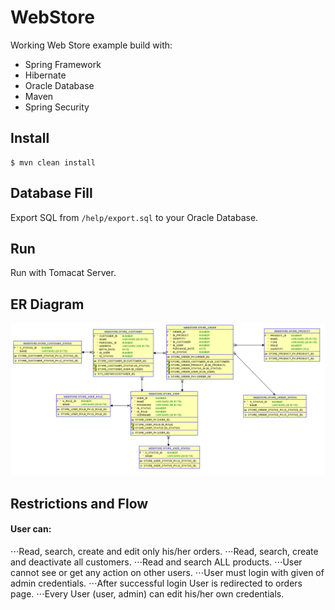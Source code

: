 # WebStore
Working Web Store example build with:
- Spring Framework
- Hibernate
- Oracle Database
- Maven
- Spring Security

## Install
```
$ mvn clean install 
```

## Database Fill
Export SQL from ```/help/export.sql``` to your Oracle Database.

## Run
Run with Tomacat Server.

## ER Diagram
![alt tag](/help/ER-Diagram.PNG)


## Restrictions and Flow
#### User can: 
⋅⋅⋅Read, search, create and edit only his/her orders.
⋅⋅⋅Read, search, create and deactivate all customers.
⋅⋅⋅Read and search ALL products.
⋅⋅⋅User cannot see or get any action on other users.
⋅⋅⋅User must login with given of admin credentials. 
⋅⋅⋅After successful login User is redirected to orders page.
⋅⋅⋅Every User (user, admin) can edit his/her own credentials. 

